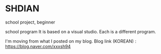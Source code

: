 # SHDIAN
school project, beginner

school program
It is based on a visual studio.
Each is a different program.

I'm moving from what I posted on my blog.
Blog link (KOREAN) : https://blog.naver.com/xxxsh94
